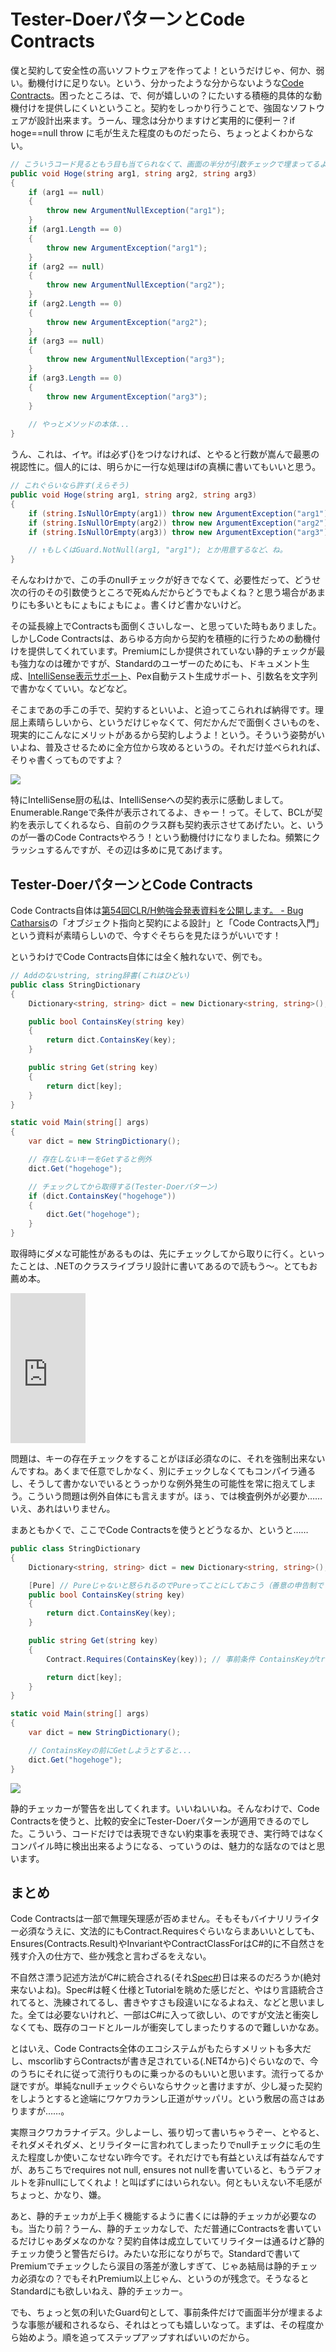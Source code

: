 # Tester-DoerパターンとCode Contracts

僕と契約して安全性の高いソフトウェアを作ってよ！というだけじゃ、何か、弱い。動機付けに足りない。という、分かったような分からないような[Code Contracts](http://msdn.microsoft.com/en-us/devlabs/dd491992)。困ったところは、で、何が嬉しいの？にたいする積極的具体的な動機付けを提供しにくいということ。契約をしっかり行うことで、強固なソフトウェアが設計出来ます。うーん、理念は分かりますけど実用的に便利ー？if hoge==null throw に毛が生えた程度のものだったら、ちょっとよくわからない。

```csharp
// こういうコード見るともう目も当てられなくて、画面の半分が引数チェックで埋まってるよ！
public void Hoge(string arg1, string arg2, string arg3)
{
    if (arg1 == null)
    {
        throw new ArgumentNullException("arg1");
    }
    if (arg1.Length == 0)
    {
        throw new ArgumentException("arg1");
    }
    if (arg2 == null)
    {
        throw new ArgumentNullException("arg2");
    }
    if (arg2.Length == 0)
    {
        throw new ArgumentException("arg2");
    }
    if (arg3 == null)
    {
        throw new ArgumentNullException("arg3");
    }
    if (arg3.Length == 0)
    {
        throw new ArgumentException("arg3");
    }
    
    // やっとメソッドの本体...
}
```

うん、これは、イヤ。ifは必ず{}をつけなければ、とやると行数が嵩んで最悪の視認性に。個人的には、明らかに一行な処理はifの真横に書いてもいいと思う。

```csharp
// これぐらいなら許す(えらそう)
public void Hoge(string arg1, string arg2, string arg3)
{
    if (string.IsNullOrEmpty(arg1)) throw new ArgumentException("arg1");
    if (string.IsNullOrEmpty(arg2)) throw new ArgumentException("arg2");
    if (string.IsNullOrEmpty(arg3)) throw new ArgumentException("arg3");

    // ↑もしくはGuard.NotNull(arg1, "arg1"); とか用意するなど、ね。
}
```

そんなわけかで、この手のnullチェックが好きでなくて、必要性だって、どうせ次の行のその引数使うところで死ぬんだからどうでもよくね？と思う場合があまりにも多いともにょもにょもにょ。書くけど書かないけど。

その延長線上でContractsも面倒くさいしなー、と思っていた時もありました。しかしCode Contractsは、あらゆる方向から契約を積極的に行うための動機付けを提供してくれています。Premiumにしか提供されていない静的チェックが最も強力なのは確かですが、Standardのユーザーのためにも、ドキュメント生成、[IntelliSense表示サポート](http://visualstudiogallery.msdn.microsoft.com/85f0aa38-a8a8-4811-8b86-e7f0b8d8c71b/)、Pex自動テスト生成サポート、引数名を文字列で書かなくていい。などなど。

そこまであの手この手で、契約するといいよ、と迫ってこられれば納得です。理屈上素晴らしいから、というだけじゃなくて、何だかんだで面倒くさいものを、現実的にこんなにメリットがあるから契約しようよ！という。そういう姿勢がいいよね、普及させるために全方位から攻めるというの。それだけ並べられれば、そりゃ書くってものですよ？

<p class="noindent">
	<img src="http://neue.cc/wp-content/uploads/image/codecontracts_enumerablerange.jpg">
</p>

特にIntelliSense厨の私は、IntelliSenseへの契約表示に感動しまして。Enumerable.Rangeで条件が表示されてるよ、きゃー！って。そして、BCLが契約を表示してくれるなら、自前のクラス群も契約表示させてあげたい。と、いうのが一番のCode Contractsやろう！という動機付けになりましたね。頻繁にクラッシュするんですが、その辺は多めに見てあげます。

Tester-DoerパターンとCode Contracts
---
Code Contracts自体は[第54回CLR/H勉強会発表資料を公開します。 - Bug Catharsis](http://d.hatena.ne.jp/zecl/20110213/p2)の「オブジェクト指向と契約による設計」と「Code Contracts入門」という資料が素晴らしいので、今すぐそちらを見たほうがいいです！

というわけでCode Contracts自体には全く触れないで、例でも。

```csharp
// Addのないstring, string辞書(これはひどい)
public class StringDictionary
{
    Dictionary<string, string> dict = new Dictionary<string, string>();

    public bool ContainsKey(string key)
    {
        return dict.ContainsKey(key);
    }

    public string Get(string key)
    {
        return dict[key];
    }
}

static void Main(string[] args)
{
    var dict = new StringDictionary();

    // 存在しないキーをGetすると例外
    dict.Get("hogehoge");

    // チェックしてから取得する(Tester-Doerパターン)
    if (dict.ContainsKey("hogehoge"))
    {
        dict.Get("hogehoge");
    }
}
```

取得時にダメな可能性があるものは、先にチェックしてから取りに行く。といったことは、.NETのクラスライブラリ設計に書いてあるので読もう～。とてもお薦め本。

<iframe src="http://rcm-jp.amazon.co.jp/e/cm?lt1=_blank&bc1=000000&IS2=1&bg1=FFFFFF&fc1=000000&lc1=0000FF&t=ilsgeometrati-22&o=9&p=8&l=as4&m=amazon&f=ifr&ref=ss_til&asins=4891006765" style="width:120px;height:240px;" scrolling="no" marginwidth="0" marginheight="0" frameborder="0"></iframe>

問題は、キーの存在チェックをすることがほぼ必須なのに、それを強制出来ないんですね。あくまで任意でしかなく、別にチェックしなくてもコンパイラ通るし、そうして書かないでいるとうっかりな例外発生の可能性を常に抱えてしまう。こういう問題は例外自体にも言えますが。ほぅ、では検査例外が必要か…… いえ、あれはいりません。

まあともかくで、ここでCode Contractsを使うとどうなるか、というと……

```csharp
public class StringDictionary
{
    Dictionary<string, string> dict = new Dictionary<string, string>();

    [Pure] // Pureじゃないと怒られるのでPureってことにしておこう（善意の申告制です）
    public bool ContainsKey(string key)
    {
        return dict.ContainsKey(key);
    }

    public string Get(string key)
    {
        Contract.Requires(ContainsKey(key)); // 事前条件 ContainsKeyがtrueでなければダメ

        return dict[key];
    }
}

static void Main(string[] args)
{
    var dict = new StringDictionary();

    // ContainsKeyの前にGetしようとすると...
    dict.Get("hogehoge");
}
```

<p class="noindent">
	<img src="http://neue.cc/wp-content/uploads/image/codecontracts_unproven.jpg">
</p>

静的チェッカーが警告を出してくれます。いいねいいね。そんなわけで、Code Contractsを使うと、比較的安全にTester-Doerパターンが適用できるのでした。こういう、コードだけでは表現できない約束事を表現でき、実行時ではなくコンパイル時に検出出来るようになる、っていうのは、魅力的な話なのではと思います。

まとめ
---
Code Contractsは一部で無理矢理感が否めません。そもそもバイナリリライター必須なうえに、文法的にもContract.Requiresぐらいならまあいいとしても、Ensures(Contracts.Result)やInvariantやContractClassForはC#的に不自然さを残す介入の仕方で、些か残念と言わざるをえない。

不自然さ漂う記述方法がC#に統合される(それ[Spec#](http://research.microsoft.com/en-us/projects/specsharp/))日は来るのだろうか(絶対来ないよね)。Spec#は軽く仕様とTutorialを眺めた感じだと、やはり言語統合されてると、洗練されてるし、書きやすさも段違いになるよねえ、などと思いました。全ては必要ないけれど、一部はC#に入って欲しい、のですが文法と衝突しなくても、既存のコードとルールが衝突してしまったりするので難しいかなあ。

とはいえ、Code Contracts全体のエコシステムがもたらすメリットも多大だし、mscorlibすらContractsが書き足されている(.NET4から)ぐらいなので、今のうちにそれに従って流行りものに乗っかるのもいいと思います。流行ってるか謎ですが。単純なnullチェックぐらいならサクッと書けますが、少し凝った契約をしようとすると途端にワケワカランし正道がサッパリ。という敷居の高さはありますが……。

実際ヨクワカラナイデス。少しよーし、張り切って書いちゃうぞー、とやると、それダメそれダメ、とリライターに言われてしまったりでnullチェックに毛の生えた程度しか使いこなせない昨今です。それだけでも有益といえば有益なんですが、あちこちでrequires not null, ensures not nullを書いていると、もうデフォルトを非nullにしてくれよ！と叫ばずにはいられない。何ともいえない不毛感がちょっと、かなり、嫌。

あと、静的チェッカが上手く機能するように書くには静的チェッカが必要なのも。当たり前？うーん、静的チェッカなしで、ただ普通にContractsを書いているだけじゃあダメなのかな？契約自体は成立していてリライターは通るけど静的チェッカ使うと警告だらけ。みたいな形になりがちで。Standardで書いてPremiumでチェックしたら涙目の落差が激しすぎて、じゃあ結局は静的チェッカ必須なの？でもそれPremium以上じゃん、というのが残念で。そうなるとStandardにも欲しいねえ、静的チェッカー。

でも、ちょっと気の利いたGuard句として、事前条件だけで画面半分が埋まるような事態が緩和されるなら、それはとっても嬉しいなって。まずは、その程度から始めよう。順を追ってステップアップすればいいのだから。